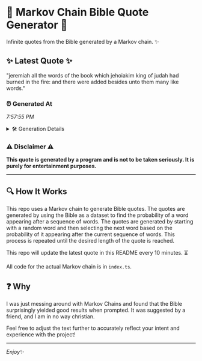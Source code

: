 # 📖 Markov Chain Bible Quote Generator 📖

Infinite quotes from the Bible generated by a Markov chain. ✨

## ✨ Latest Quote ✨
"jeremiah all the words of the book which jehoiakim king of judah had burned in the fire: and there were added besides unto them many like words."

### ⏰ Generated At
*7:57:55 PM*

<details>
    <summary>🛠️ Generation Details</summary>
    <p>
        <strong>🌱 Seed:</strong> jeremiah<br>
        <strong>🔄 Iterations:</strong> 26<br>
        <strong>📜 Context History:</strong><br>[ jeremiah ]: all<br>[ jeremiah, all ]: the<br>[ jeremiah, all, the ]: words<br>[ jeremiah, all, the, words ]: of<br>[ jeremiah, all, the, words, of ]: the<br>[ jeremiah, all, the, words, of, the ]: book<br>[ all, the, words, of, the, book ]: which<br>[ the, words, of, the, book, which ]: jehoiakim<br>[ words, of, the, book, which, jehoiakim ]: king<br>[ of, the, book, which, jehoiakim, king ]: of<br>[ the, book, which, jehoiakim, king, of ]: judah<br>[ book, which, jehoiakim, king, of, judah ]: had<br>[ which, jehoiakim, king, of, judah, had ]: burned<br>[ jehoiakim, king, of, judah, had, burned ]: in<br>[ king, of, judah, had, burned, in ]: the<br>[ of, judah, had, burned, in, the ]: fire:<br>[ judah, had, burned, in, the, fire: ]: and<br>[ had, burned, in, the, fire:, and ]: there<br>[ burned, in, the, fire:, and, there ]: were<br>[ in, the, fire:, and, there, were ]: added<br>[ the, fire:, and, there, were, added ]: besides<br>[ fire:, and, there, were, added, besides ]: unto<br>[ and, there, were, added, besides, unto ]: them<br>[ there, were, added, besides, unto, them ]: many<br>[ were, added, besides, unto, them, many ]: like<br>[ added, besides, unto, them, many, like ]: words.<br>
    </p>
</details>

### ⚠️ Disclaimer ⚠️
**This quote is generated by a program and is not to be taken seriously. It is purely for entertainment purposes.**

---

## 🔍 How It Works

This repo uses a Markov chain to generate Bible quotes. The quotes are generated by using the Bible as a dataset to find the probability of a word appearing after a sequence of words. The quotes are generated by starting with a random word and then selecting the next word based on the probability of it appearing after the current sequence of words. This process is repeated until the desired length of the quote is reached.

This repo will update the latest quote in this README every 10 minutes. ⏳

All code for the actual Markov chain is in `index.ts`.

## ❓ Why

I was just messing around with Markov Chains and found that the Bible surprisingly yielded good results when prompted. 
It was suggested by a friend, and I am in no way christian.

Feel free to adjust the text further to accurately reflect your intent and experience with the project!

---

*Enjoy*✨
